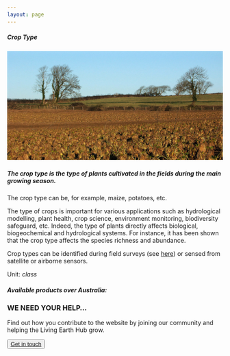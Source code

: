 ```yaml
---
layout: page
---
```


<!-- Content-section-start -->
<div class="container">
    <div class="row">
        <div class="col-12 mt-60">
            <h5 class="common-title">Crop Type</h5>
        </div>
        <div class="col-xs-12 col-sm-12 col-ms-9 col-lg-9 col-xl-9 col-xxl-9">
            <div class="common-image pb-5">
                <img src="/assets/img/wales/big/crop-type.jpg" class="img-fluid" alt="Crop Type">
            </div>
            <div>
                <h5 class="font-weight-bold">The crop type is the type of plants cultivated in the fields during the main growing season. </h5>
                <div class="pt-4">
                    <p>The crop type can be, for example, maize, potatoes, etc.</p>
                    <p>The type of crops is important for various applications such as hydrological modelling, plant health, crop science, environment monitoring, biodiversity safeguard, etc. Indeed, the type of plants directly affects biological, biogeochemical and hydrological systems. For instance, it has been shown that the crop type affects the species richness and abundance.</p>
                    <p>Crop types can be identified during field surveys (see <a href="https://livingearth.aber.ac.uk/data/ground-measurements/technics/crop-type-ground-measurements/">here</a>) or sensed from satellite or airborne sensors.</p>
                    <p>Unit: <i>class</i></p>
                </div>
            </div>
            <div class="py-5">
                <h5 class="font-weight-bold mb-4">Available products over Australia:</h5>
            </div>
        </div>
    </div>
</div>
<!-- Content-section-end -->

<!-- get-in-section-Start -->
<div class="container mb-100">
    <div class="get-in-section-main">
        <div class="get-in-section-dsc">
            <h3>WE NEED YOUR HELP&hellip;</h3>
            <p>Find out how you contribute to the website by joining our community and helping the Living Earth Hub grow.</p>
        </div>
        <button type="button"><a href="/contact/">Get in touch</a></button>
    </div>
</div>
<!-- get-in-section-End -->